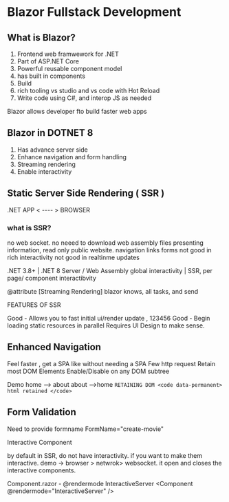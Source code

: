 # Blazor Fullstack Development 

## What is Blazor?
1. Frontend web framwework for .NET
2. Part of ASP.NET Core
3. Powerful reusable component model
4. has built in components
5. Build
6. rich tooling vs studio and vs code with Hot Reload
7. Write code using C#, and interop JS as needed

Blazor allows developer fto build faster web apps

## Blazor in DOTNET 8
1. Has advance server side
2. Enhance navigation and form handling
3. Streaming rendering
4. Enable interactivity


## Static Server Side Rendering ( SSR )
.NET APP < ---- > BROWSER 

### what is SSR?
no web socket.
no neeed to download web assembly files
presenting information, read only public website. 
navigation links 
forms 
not good in rich interactivity
not good in realtinme updates

.NET 3.8+                |    .NET 8
Server / Web Assembly  global interactivity   |  SSR, per page/ component interactibvity


@attribute [Streaming Rendering]
blazor knows, all tasks, and send

FEATURES OF SSR

Good - Allows you to fast initial ui/render update , 123456
Good - Begin loading static resources in parallel
Requires UI Design to make sense. 


## Enhanced Navigation
Feel faster , get a SPA like without needing a SPA
Few http request
Retain most DOM Elements 
Enable/Disable on any DOM subtree
<form Enhance //> 

Demo
home --> about
about  -->home 
``RETAINING DOM
<code data-permanent>
    html retained
</code>
``


## Form Validation

Need to provide formname FormName="create-movie" 
<form Enhance 
it should work as we expect.



## Interactive Component
by default in SSR, do not have interactivity. if you want to make them interactive.
demo -> browser > netwrok> websocket. it open and closes the interactive components.

Component.razor - @rendermode InteractiveServer
<Component @rendermode="InteractiveServer" />






